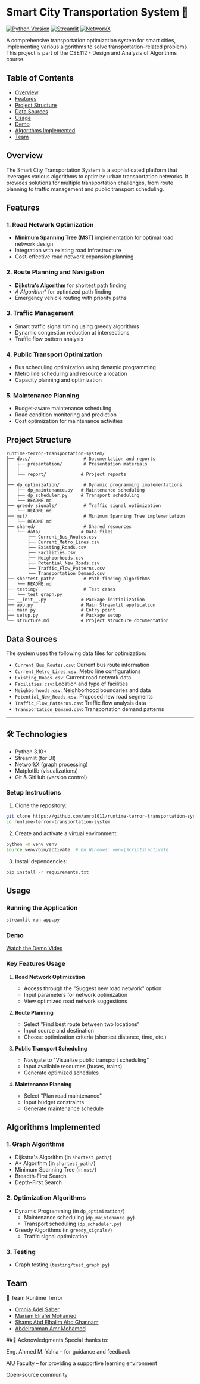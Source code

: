 # Smart City Transportation System 🚦

[![Python Version](https://img.shields.io/badge/python-3.8%2B-blue.svg)](https://www.python.org/downloads/)
[![Streamlit](https://img.shields.io/badge/Streamlit-1.24.0-orange.svg)](https://streamlit.io)
[![NetworkX](https://img.shields.io/badge/NetworkX-2.8.4-blue.svg)](https://networkx.org)

A comprehensive transportation optimization system for smart cities, implementing various algorithms to solve transportation-related problems. This project is part of the CSE112 - Design and Analysis of Algorithms course.

## Table of Contents
- [Overview](#overview)
- [Features](#features)
- [Project Structure](#project-structure)
- [Data Sources](#data-sources)
- [Usage](#usage)
- [Demo](#Demo)
- [Algorithms Implemented](#algorithms-implemented)
- [Team](#team)

## Overview

The Smart City Transportation System is a sophisticated platform that leverages various algorithms to optimize urban transportation networks. It provides solutions for multiple transportation challenges, from route planning to traffic management and public transport scheduling.

## Features

### 1. Road Network Optimization
- **Minimum Spanning Tree (MST)** implementation for optimal road network design
- Integration with existing road infrastructure
- Cost-effective road network expansion planning

### 2. Route Planning and Navigation
- **Dijkstra's Algorithm** for shortest path finding
- **A* Algorithm** for optimized path finding
- Emergency vehicle routing with priority paths

### 3. Traffic Management
- Smart traffic signal timing using greedy algorithms
- Dynamic congestion reduction at intersections
- Traffic flow pattern analysis

### 4. Public Transport Optimization
- Bus scheduling optimization using dynamic programming
- Metro line scheduling and resource allocation
- Capacity planning and optimization

### 5. Maintenance Planning
- Budget-aware maintenance scheduling
- Road condition monitoring and prediction
- Cost optimization for maintenance activities

## Project Structure

```
runtime-terror-transportation-system/
├── docs/                    # Documentation and reports
│   ├── presentation/        # Presentation materials
│   │   
│   └── report/             # Project reports
│       
├── dp_optimization/         # Dynamic programming implementations
│   ├── dp_maintenance.py   # Maintenance scheduling
│   ├── dp_scheduler.py     # Transport scheduling
│   └── README.md
├── greedy_signals/          # Traffic signal optimization
│   └── README.md
├── mst/                     # Minimum Spanning Tree implementation
│   └── README.md
├── shared/                  # Shared resources
│   └── data/               # Data files
│       ├── Current_Bus_Routes.csv
│       ├── Current_Metro_Lines.csv
│       ├── Existing_Roads.csv
│       ├── Facilities.csv
│       ├── Neighborhoods.csv
│       ├── Potential_New_Roads.csv
│       ├── Traffic_Flow_Patterns.csv
│       └── Transportation_Demand.csv
├── shortest_path/           # Path finding algorithms
│   └── README.md
├── testing/                 # Test cases
│   └── test_graph.py
├── __init__.py             # Package initialization
├── app.py                  # Main Streamlit application
├── main.py                 # Entry point
├── setup.py                # Package setup
└── structure.md            # Project structure documentation
```

## Data Sources

The system uses the following data files for optimization:
- `Current_Bus_Routes.csv`: Current bus route information
- `Current_Metro_Lines.csv`: Metro line configurations
- `Existing_Roads.csv`: Current road network data
- `Facilities.csv`: Location and type of facilities
- `Neighborhoods.csv`: Neighborhood boundaries and data
- `Potential_New_Roads.csv`: Proposed new road segments
- `Traffic_Flow_Patterns.csv`: Traffic flow analysis data
- `Transportation_Demand.csv`: Transportation demand patterns


---

## 🛠️ Technologies

- Python 3.10+
- Streamlit (for UI)
- NetworkX (graph processing)
- Matplotlib (visualizations)
- Git & GitHub (version control)

### Setup Instructions

1. Clone the repository:
```bash
git clone https://github.com/amro1011/runtime-terror-transportation-system.git
cd runtime-terror-transportation-system
```

2. Create and activate a virtual environment:
```bash
python -m venv venv
source venv/bin/activate  # On Windows: venv\Scripts\activate
```

3. Install dependencies:
```bash
pip install -r requirements.txt
```

## Usage

### Running the Application
```bash
streamlit run app.py
```
### Demo 

[Watch the Demo Video](https://youtu.be/sKIYGer4nU4)

### Key Features Usage

1. **Road Network Optimization**
   - Access through the "Suggest new road network" option
   - Input parameters for network optimization
   - View optimized road network suggestions

2. **Route Planning**
   - Select "Find best route between two locations"
   - Input source and destination
   - Choose optimization criteria (shortest distance, time, etc.)

3. **Public Transport Scheduling**
   - Navigate to "Visualize public transport scheduling"
   - Input available resources (buses, trains)
   - Generate optimized schedules

4. **Maintenance Planning**
   - Select "Plan road maintenance"
   - Input budget constraints
   - Generate maintenance schedule

## Algorithms Implemented

### 1. Graph Algorithms
- Dijkstra's Algorithm (in `shortest_path/`)
- A* Algorithm (in `shortest_path/`)
- Minimum Spanning Tree (in `mst/`)
- Breadth-First Search
- Depth-First Search

### 2. Optimization Algorithms
- Dynamic Programming (in `dp_optimization/`)
  - Maintenance scheduling (`dp_maintenance.py`)
  - Transport scheduling (`dp_scheduler.py`)
- Greedy Algorithms (in `greedy_signals/`)
  - Traffic signal optimization

### 3. Testing
- Graph testing (`testing/test_graph.py`)

## Team
👥 Team Runtime Terror
- [Omnia Adel Saber](https://github.com/Omnia-adel1)
- [Mariam Elrafei Mohamed](https://github.com/Mariam-abdelfttah)
- [Shams Abd Elhalim Abo Ghannam](https://github.com/shams8795)
- [Abdelrahman Amr Mohamed](https://github.com/AmRo1011)

##🙏 Acknowledgments
Special thanks to:

Eng. Ahmed M. Yahia – for guidance and feedback

AIU Faculty – for providing a supportive learning environment

Open-source community

